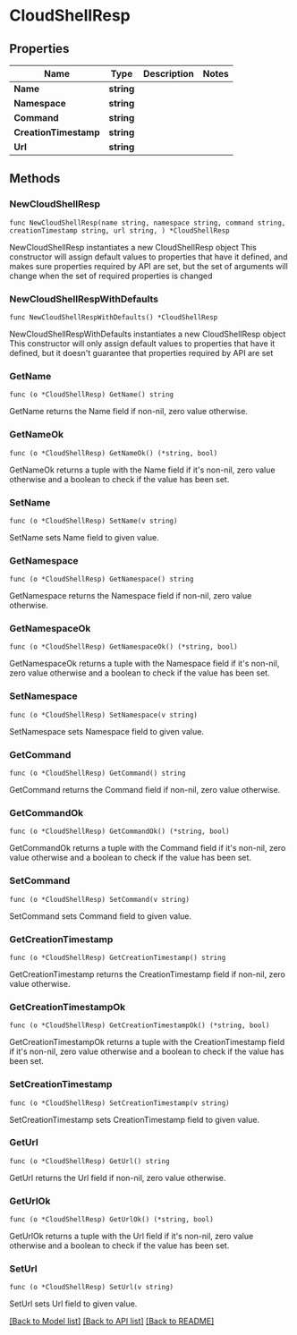 # CloudShellResp

## Properties

Name | Type | Description | Notes
------------ | ------------- | ------------- | -------------
**Name** | **string** |  | 
**Namespace** | **string** |  | 
**Command** | **string** |  | 
**CreationTimestamp** | **string** |  | 
**Url** | **string** |  | 

## Methods

### NewCloudShellResp

`func NewCloudShellResp(name string, namespace string, command string, creationTimestamp string, url string, ) *CloudShellResp`

NewCloudShellResp instantiates a new CloudShellResp object
This constructor will assign default values to properties that have it defined,
and makes sure properties required by API are set, but the set of arguments
will change when the set of required properties is changed

### NewCloudShellRespWithDefaults

`func NewCloudShellRespWithDefaults() *CloudShellResp`

NewCloudShellRespWithDefaults instantiates a new CloudShellResp object
This constructor will only assign default values to properties that have it defined,
but it doesn't guarantee that properties required by API are set

### GetName

`func (o *CloudShellResp) GetName() string`

GetName returns the Name field if non-nil, zero value otherwise.

### GetNameOk

`func (o *CloudShellResp) GetNameOk() (*string, bool)`

GetNameOk returns a tuple with the Name field if it's non-nil, zero value otherwise
and a boolean to check if the value has been set.

### SetName

`func (o *CloudShellResp) SetName(v string)`

SetName sets Name field to given value.


### GetNamespace

`func (o *CloudShellResp) GetNamespace() string`

GetNamespace returns the Namespace field if non-nil, zero value otherwise.

### GetNamespaceOk

`func (o *CloudShellResp) GetNamespaceOk() (*string, bool)`

GetNamespaceOk returns a tuple with the Namespace field if it's non-nil, zero value otherwise
and a boolean to check if the value has been set.

### SetNamespace

`func (o *CloudShellResp) SetNamespace(v string)`

SetNamespace sets Namespace field to given value.


### GetCommand

`func (o *CloudShellResp) GetCommand() string`

GetCommand returns the Command field if non-nil, zero value otherwise.

### GetCommandOk

`func (o *CloudShellResp) GetCommandOk() (*string, bool)`

GetCommandOk returns a tuple with the Command field if it's non-nil, zero value otherwise
and a boolean to check if the value has been set.

### SetCommand

`func (o *CloudShellResp) SetCommand(v string)`

SetCommand sets Command field to given value.


### GetCreationTimestamp

`func (o *CloudShellResp) GetCreationTimestamp() string`

GetCreationTimestamp returns the CreationTimestamp field if non-nil, zero value otherwise.

### GetCreationTimestampOk

`func (o *CloudShellResp) GetCreationTimestampOk() (*string, bool)`

GetCreationTimestampOk returns a tuple with the CreationTimestamp field if it's non-nil, zero value otherwise
and a boolean to check if the value has been set.

### SetCreationTimestamp

`func (o *CloudShellResp) SetCreationTimestamp(v string)`

SetCreationTimestamp sets CreationTimestamp field to given value.


### GetUrl

`func (o *CloudShellResp) GetUrl() string`

GetUrl returns the Url field if non-nil, zero value otherwise.

### GetUrlOk

`func (o *CloudShellResp) GetUrlOk() (*string, bool)`

GetUrlOk returns a tuple with the Url field if it's non-nil, zero value otherwise
and a boolean to check if the value has been set.

### SetUrl

`func (o *CloudShellResp) SetUrl(v string)`

SetUrl sets Url field to given value.



[[Back to Model list]](../README.md#documentation-for-models) [[Back to API list]](../README.md#documentation-for-api-endpoints) [[Back to README]](../README.md)


